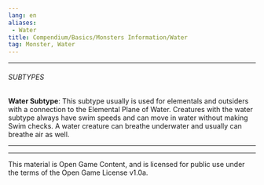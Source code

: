 ```yaml
---
lang: en
aliases:
 - Water
title: Compendium/Basics/Monsters Information/Water
tag: Monster, Water
---
```



---

###### SUBTYPES


**Water Subtype**: This subtype usually is used for elementals and outsiders with a connection to the Elemental Plane of Water. Creatures with the water subtype always have swim speeds and can move in water without making Swim checks. A water creature can breathe underwater and usually can breathe air as well.



---

---

This material is Open Game Content, and is licensed for public use under the terms of the Open Game License v1.0a.
